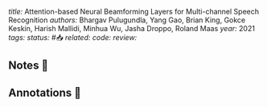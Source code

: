 *title:* Attention-based Neural Beamforming Layers for Multi-channel Speech Recognition
*authors:* Bhargav Pulugundla, Yang Gao, Brian King, Gokce Keskin, Harish Mallidi, Minhua Wu, Jasha Droppo, Roland Maas
*year:* 2021
*tags:* 
*status:* #📥
*related:*
*code:*
*review:*

## Notes 📍

## Annotations 📖